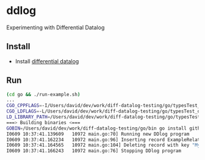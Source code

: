 # ddlog
Experimenting with Differential Datalog

## Install

- Install [differential datalog](https://github.com/vmware/differential-datalog#installation)

## Run

```bash
(cd go && ./run-example.sh)
...
CGO_CPPFLAGS=-I/Users/david/dev/work/diff-datalog-testing/go/typesTest_ddlog
CGO_LDFLAGS=-L/Users/david/dev/work/diff-datalog-testing/go/typesTest_ddlog/target/release -ltypesTest_ddlog
LD_LIBRARY_PATH=/Users/david/dev/work/diff-datalog-testing/go/typesTest_ddlog/target/release
===> Building binaries <===
GOBIN=/Users/david/dev/work/diff-datalog-testing/go/bin go install github.com/vmware/differential-datalog/go/...
I0609 10:37:41.139609   10972 main.go:70] Running new DDlog program
I0609 10:37:41.162234   10972 main.go:96] Inserting record ExampleRelation{"MyExample", [4, 1, 777], [("owner", "X"), ("priority", "Y")]}
I0609 10:37:41.164565   10972 main.go:104] Deleting record with key "MyExample"
I0609 10:37:41.166243   10972 main.go:76] Stopping DDlog program
```
